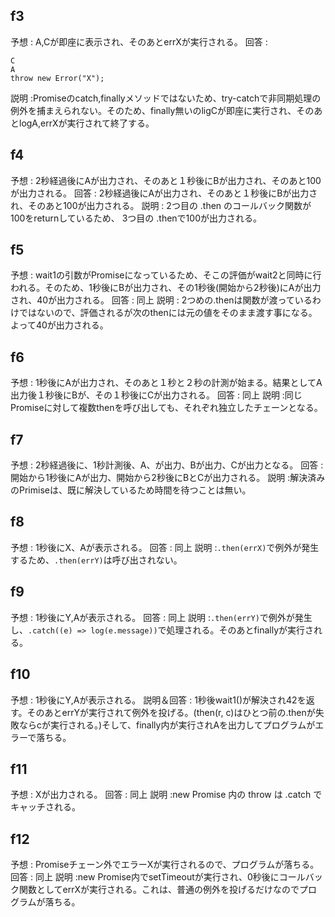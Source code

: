 ## f3

予想 : A,Cが即座に表示され、そのあとerrXが実行される。
回答 :

```
C
A
throw new Error("X");
```

説明 :Promiseのcatch,finallyメソッドではないため、try-catchで非同期処理の例外を捕まえられない。そのため、finally無いのligCが即座に実行され、そのあとlogA,errXが実行されて終了する。

## f4

予想 : 2秒経過後にAが出力され、そのあと１秒後にBが出力され、そのあと100が出力される。
回答 : 2秒経過後にAが出力され、そのあと１秒後にBが出力され、そのあと100が出力される。
説明 : 2つ目の .then のコールバック関数が100をreturnしているため、 3つ目の .thenで100が出力される。

## f5

予想 : wait1の引数がPromiseになっているため、そこの評価がwait2と同時に行われる。そのため、1秒後にBが出力され、その1秒後(開始から2秒後)にAが出力され、40が出力される。
回答 : 同上
説明 : 2つめの.thenは関数が渡っているわけではないので、評価されるが次のthenには元の値をそのまま渡す事になる。よって40が出力される。

## f6

予想 : 1秒後にAが出力され、そのあと１秒と２秒の計測が始まる。結果としてA出力後１秒後にBが、その１秒後にCが出力される。
回答 : 同上
説明 :同じPromiseに対して複数thenを呼び出しても、それぞれ独立したチェーンとなる。

## f7

予想 : 2秒経過後に、1秒計測後、A、が出力、Bが出力、Cが出力となる。
回答 : 開始から1秒後にAが出力、開始から2秒後にBとCが出力される。
説明 :解決済みのPrimiseは、既に解決しているため時間を待つことは無い。

## f8

予想 : 1秒後にX、Aが表示される。
回答 : 同上
説明 :`.then(errX)`で例外が発生するため、`.then(errY)`は呼び出されない。

## f9

予想 : 1秒後にY,Aが表示される。
回答 : 同上
説明 :`.then(errY)`で例外が発生し、`.catch((e) => log(e.message))`で処理される。そのあとfinallyが実行される。

## f10

予想 : 1秒後にY,Aが表示される。
説明＆回答 : 1秒後wait1()が解決され42を返す。そのあとerrYが実行されて例外を投げる。(then(r, c)はひとつ前の.thenが失敗ならcが実行される。)そして、finally内が実行されAを出力してプログラムがエラーで落ちる。

## f11

予想 : Xが出力される。
回答 : 同上
説明 :new Promise 内の throw は .catch でキャッチされる。

## f12

予想 : Promiseチェーン外でエラーXが実行されるので、プログラムが落ちる。
回答 : 同上
説明 :new Promise内でsetTimeoutが実行され、0秒後にコールバック関数としてerrXが実行される。これは、普通の例外を投げるだけなのでプログラムが落ちる。
